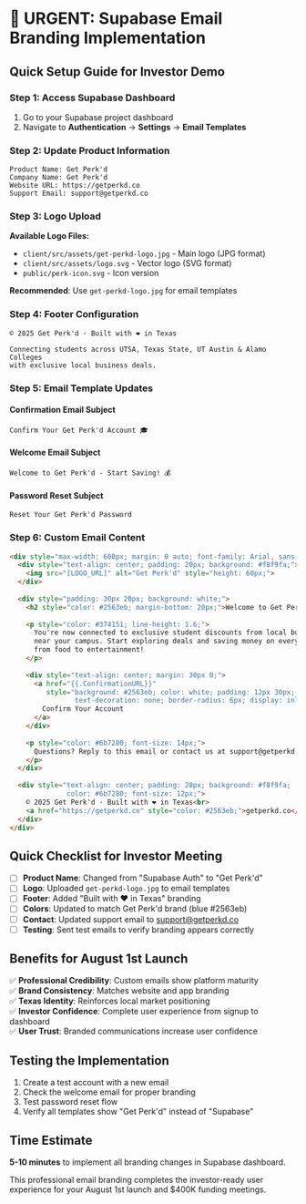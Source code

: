 # 🎯 URGENT: Supabase Email Branding Implementation

## Quick Setup Guide for Investor Demo

### Step 1: Access Supabase Dashboard
1. Go to your Supabase project dashboard
2. Navigate to **Authentication** → **Settings** → **Email Templates**

### Step 2: Update Product Information
```
Product Name: Get Perk'd
Company Name: Get Perk'd
Website URL: https://getperkd.co
Support Email: support@getperkd.co
```

### Step 3: Logo Upload
**Available Logo Files:**
- `client/src/assets/get-perkd-logo.jpg` - Main logo (JPG format)
- `client/src/assets/logo.svg` - Vector logo (SVG format)
- `public/perk-icon.svg` - Icon version

**Recommended**: Use `get-perkd-logo.jpg` for email templates

### Step 4: Footer Configuration
```
© 2025 Get Perk'd · Built with ❤️ in Texas

Connecting students across UTSA, Texas State, UT Austin & Alamo Colleges
with exclusive local business deals.
```

### Step 5: Email Template Updates

#### Confirmation Email Subject
```
Confirm Your Get Perk'd Account 🎓
```

#### Welcome Email Subject  
```
Welcome to Get Perk'd - Start Saving! 💰
```

#### Password Reset Subject
```
Reset Your Get Perk'd Password
```

### Step 6: Custom Email Content
```html
<div style="max-width: 600px; margin: 0 auto; font-family: Arial, sans-serif;">
  <div style="text-align: center; padding: 20px; background: #f8f9fa;">
    <img src="[LOGO_URL]" alt="Get Perk'd" style="height: 60px;">
  </div>
  
  <div style="padding: 30px 20px; background: white;">
    <h2 style="color: #2563eb; margin-bottom: 20px;">Welcome to Get Perk'd!</h2>
    
    <p style="color: #374151; line-height: 1.6;">
      You're now connected to exclusive student discounts from local businesses 
      near your campus. Start exploring deals and saving money on everything 
      from food to entertainment!
    </p>
    
    <div style="text-align: center; margin: 30px 0;">
      <a href="{{.ConfirmationURL}}" 
         style="background: #2563eb; color: white; padding: 12px 30px; 
                text-decoration: none; border-radius: 6px; display: inline-block;">
        Confirm Your Account
      </a>
    </div>
    
    <p style="color: #6b7280; font-size: 14px;">
      Questions? Reply to this email or contact us at support@getperkd.co
    </p>
  </div>
  
  <div style="text-align: center; padding: 20px; background: #f8f9fa; 
              color: #6b7280; font-size: 12px;">
    © 2025 Get Perk'd · Built with ❤️ in Texas<br>
    <a href="https://getperkd.co" style="color: #2563eb;">getperkd.co</a>
  </div>
</div>
```

## Quick Checklist for Investor Meeting

- [ ] **Product Name**: Changed from "Supabase Auth" to "Get Perk'd"
- [ ] **Logo**: Uploaded `get-perkd-logo.jpg` to email templates  
- [ ] **Footer**: Added "Built with ❤️ in Texas" branding
- [ ] **Colors**: Updated to match Get Perk'd brand (blue #2563eb)
- [ ] **Contact**: Updated support email to support@getperkd.co
- [ ] **Testing**: Sent test emails to verify branding appears correctly

## Benefits for August 1st Launch

✅ **Professional Credibility**: Custom emails show platform maturity  
✅ **Brand Consistency**: Matches website and app branding  
✅ **Texas Identity**: Reinforces local market positioning  
✅ **Investor Confidence**: Complete user experience from signup to dashboard  
✅ **User Trust**: Branded communications increase user confidence  

## Testing the Implementation

1. Create a test account with a new email
2. Check the welcome email for proper branding
3. Test password reset flow
4. Verify all templates show "Get Perk'd" instead of "Supabase"

## Time Estimate
**5-10 minutes** to implement all branding changes in Supabase dashboard.

This professional email branding completes the investor-ready user experience for your August 1st launch and $400K funding meetings.